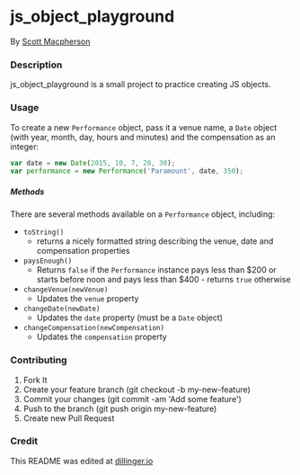 # js_object_playground
By [Scott Macpherson](https://github.com/scottmacphersonmusic)

### Description
js_object_playground is a small project to practice creating JS objects.

### Usage
To create a new `Performance` object, pass it a venue name, a `Date` object (with year, month, day, hours and minutes) and the compensation as an integer:

```javascript
var date = new Date(2015, 10, 7, 20, 30);
var performance = new Performance('Paramount', date, 350);
```

##### Methods
There are several methods available on a `Performance` object, including:
- `toString()`
  - returns a nicely formatted string describing the venue, date and compensation properties
- `paysEnough()`
  - Returns `false` if the `Performance` instance pays less than $200 or starts before noon and pays less than $400 - returns `true` otherwise
- `changeVenue(newVenue)`
  - Updates the `venue` property
- `changeDate(newDate)`
  - Updates the `date` property (must be a `Date` object)
- `changeCompensation(newCompensation)`
  - Updates the `compensation` property

### Contributing
1. Fork It
2. Create your feature branch (git checkout -b my-new-feature)
3. Commit your changes (git commit -am 'Add some feature')
4. Push to the branch (git push origin my-new-feature)
5. Create new Pull Request

### Credit
This README was edited at [dillinger.io](dillinger.io)
